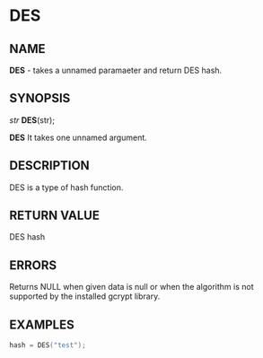 # DES

## NAME

**DES** - takes a unnamed paramaeter and return DES hash.
## SYNOPSIS

*str* **DES**(str);

**DES** It takes one unnamed argument.

## DESCRIPTION

DES is a type of hash function.


## RETURN VALUE

DES hash

## ERRORS

Returns NULL when given data is null or when the algorithm is not supported by the installed gcrypt library.

## EXAMPLES

```cpp
hash = DES("test");
```
